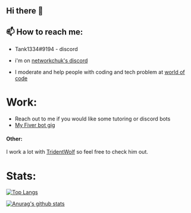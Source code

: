 ## Hi there 👋

## 📫 How to reach me: 
  * Tank1334#9194 - discord
  
  * i\'m on [networkchuk\'s discord](https://discord.gg/networkchuck) 
  
  * I moderate and help people with coding and tech problem at [world of code](https://discord.gg/coding)



# Work:
* Reach out to me if you would like some tutoring or discord bots
* [My Fiver bot gig](https://www.fiverr.com/eldartank/make-you-a-discord-bot-using-python)

#### Other:
I work a lot with [TridentWolf](https://github.com/TridentWolfDev) so feel free to check him out.

# Stats:
[![Top Langs](https://github-readme-stats.vercel.app/api/top-langs/?username=Tank1334)](https://github.com/anuraghazra/github-readme-stats)

[![Anurag's github stats](https://github-readme-stats.vercel.app/api?username=Tank1334)](https://github.com/anuraghazra/github-readme-stats)
